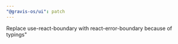 ```yaml
---
"@gravis-os/ui": patch
---
```


Replace use-react-boundary with react-error-boundary because of typings"
